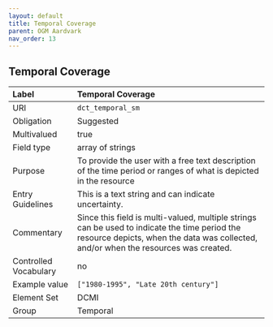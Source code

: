 ```yaml
---
layout: default
title: Temporal Coverage
parent: OGM Aardvark
nav_order: 13
---
```


## Temporal Coverage

| Label                 | Temporal Coverage |
|:----------------------|:------------------|
| URI                   | `dct_temporal_sm` |
| Obligation            | Suggested |
| Multivalued           | true |
| Field type            | array of strings |
| Purpose               | To provide the user with a free text description of the time period or ranges of what is depicted in the resource |
| Entry Guidelines      | This is a text string and can indicate uncertainty. |
| Commentary            | Since this field is multi-valued, multiple strings can be used to indicate the time period the resource depicts, when the data was collected, and/or when the resources was created. |
| Controlled Vocabulary | no |
| Example value         | `["1980-1995", "Late 20th century"]` |
| Element Set           | DCMI |
| Group                 | Temporal  
